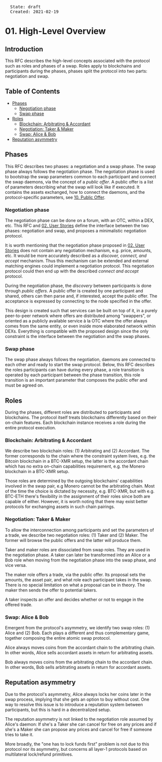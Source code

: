 <pre>
  State: draft
  Created: 2021-02-19
</pre>

# 01. High-Level Overview

## Introduction

This RFC describes the high-level concepts associated with the protocol such as roles and phases of a swap. Roles apply to blockchains and participants during the phases, phases split the protocol into two parts: negotiation and swap.

## Table of Contents

  * [Phases](#phases)
    * [Negotiation phase](#negotiation-phase)
    * [Swap phase](#swap-phase)
  * [Roles](#roles)
    * [Blockchain: Arbitrating & Accordant](#blockchain-arbitrating--accordant)
    * [Negotiation: Taker & Maker](#negotiation-taker--maker)
    * [Swap: Alice & Bob](#swap-alice--bob)
  * [Reputation asymmetry](#reputation-asymmetry)

## Phases

This RFC describes two phases: a negotiation and a swap phase. The swap phase always follows the negotiation phase. The negotiation phase is used to bootstrap the swap parameters common to each participant and connect the swap daemons, via the concept of a *public offer*. A public offer is a list of parameters describing what the swap will look like if executed. It contains the assets exchanged, how to connect the daemons, and the protocol-specific parameters, see [10. Public Offer](./10-public-offer.md).

### Negotiation phase

The negotiation phase can be done on a forum, with an OTC, within a DEX, etc. This RFC and [02. User Stories](./02-user-stories.md) define the interface between the two phases: negotiation and swap, and proposes a minimalistic negotiation protocol.

It is worth mentioning that the negotiation phase proposed in [02. User Stories](./02-user-stories.md) does not contain any negotiation mechanism, e.g. price, amounts, etc. It would be more accurately described as a *discover, connect, and accept* mechanism. Thus this mechanism can be extended and external matching engines could implement a negotiation protocol. This negotiation protocol could then end up with the described *connect and accept* protocol.

During the negotiation phase, the *discovery* between participants is done through *public offers*. A public offer is created by one participant and shared, others can then parse and, if interested, accept the public offer. The acceptance is expressed by connecting to the node specified in the offer.

This design is created such that services can be built on top of it, in a purely peer-to-peer network where offers are distributed among "swappers", or oriented as a publicly available service à la OTC where the offer always comes from the same entity, or even inside more elaborated network within DEXs. Everything is compatible with the proposed design since the only constraint is the interface between the negotiation and the swap phases.

### Swap phase

The swap phase always follows the negotiation, daemons are connected to each other and ready to start the swap protocol. Below, this RFC describes the roles participants can have during every phase, a role transition is operated by each participant between the phase transition, this role transition is an important parameter that composes the public offer and must be agreed on.

## Roles

During the phases, different roles are distributed to participants and blockchains. The protocol itself treats blockchains differently based on their on-chain features. Each blockchain instance receives a role during the entire protocol execution.

### Blockchain: Arbitrating & Accordant

We describe two blockchain roles: (1) Arbitrating and (2) Accordant. The former corresponds to the chain where the constraint system lives, e.g. the Bitcoin blockchain in a BTC-XMR setup, the latter is the accordant chain which has no extra on-chain capabilities requirement, e.g. the Monero blockchain in a BTC-XMR setup.

Those roles are determined by the outgoing blockchains' capabilities involved in the swap pair, e.g Monero cannot be the arbitrating chain. Most of the time the choice is dictated by necessity, e.g. BTC-XMR, but with e.g. BTC-ETH there's flexibility in the assignment of their roles since both are capable of either. However, it is worth noting that there may exist better protocols for exchanging assets in such chain pairings.

### Negotiation: Taker & Maker

To allow the interconnection among participants and set the parameters of a trade, we describe two negotiation roles: (1) Taker and (2) Maker. The former will browse the public offers and the latter will produce them.

Taker and maker roles are dissociated from swap roles. They are used in the negotiation phase. A taker can later be transformed into an Alice or a Bob role when moving from the negotiation phase into the swap phase, and vice versa.

The maker role offers a trade, via the public offer. Its proposal sets the amounts, the asset pair, and what role each participant takes in the swap. There is no special limitation on what a proposal can be in theory. The maker then sends the offer to potential takers.

A taker inspects an offer and decides whether or not to engage in the offered trade.

### Swap: Alice & Bob

Emergent from the protocol's asymmetry, we identify two swap roles: (1) Alice and (2) Bob. Each plays a different and thus complementary game, together composing the entire atomic swap protocol.

Alice always moves coins from the accordant chain to the arbitrating chain. In other words, Alice sells accordant assets in return for arbitrating assets.

Bob always moves coins from the arbitrating chain to the accordant chain. In other words, Bob sells arbitrating assets in return for accordant assets.

## Reputation asymmetry

Due to the protocol's asymmetry, Alice always locks her coins later in the swap process, implying that she gets an option to buy without cost. One way to resolve this issue is to introduce a reputation system between participants, but this is hard in a decentralized setup.

The reputation asymmetry is not linked to the negotiation role assumed by Alice's daemon: If she's a Taker she can cancel for free on any prices and if she's a Maker she can propose any prices and cancel for free if someone tries to take it.

More broadly, the "one has to lock funds first" problem is not due to this protocol nor its asymmetry, but concerns all layer-1 protocols based on multilateral lock/refund primitives.
